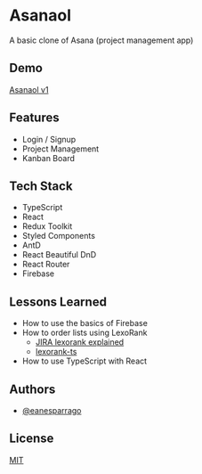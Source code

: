 # Asanaol

A basic clone of Asana (project management app)

## Demo

[Asanaol v1](https://asana-clone-b9e6b.web.app/)

## Features

- Login / Signup
- Project Management
- Kanban Board

## Tech Stack

- TypeScript
- React
- Redux Toolkit
- Styled Components
- AntD
- React Beautiful DnD
- React Router
- Firebase

## Lessons Learned

- How to use the basics of Firebase
- How to order lists using LexoRank
  - [JIRA lexorank explained](https://www.youtube.com/watch?v=OjQv9xMoFbg)
  - [lexorank-ts](https://github.com/kvandake/lexorank-ts)
- How to use TypeScript with React

## Authors

- [@eanesparrago](https://www.github.com/eanesparrago)

## License

[MIT](https://choosealicense.com/licenses/mit/)
